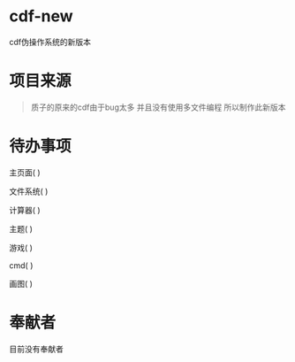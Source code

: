 # cdf-new

cdf伪操作系统的新版本

# 项目来源

>质子的原来的cdf由于bug太多
>并且没有使用多文件编程
>所以制作此新版本

# 待办事项

主页面( )

文件系统( )

计算器( )

主题( )

游戏( )

cmd( )

画图( )

# 奉献者

目前没有奉献者
